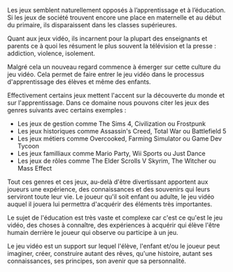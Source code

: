 Les jeux semblent naturellement opposés à l’apprentissage et à l’éducation. Si les jeux de société trouvent encore une place en maternelle et au début du primaire, ils disparaissent dans les classes supérieures. 

Quant aux jeux vidéo, ils incarnent pour la plupart des enseignants et parents ce à quoi les résument le plus souvent la télévision et la presse : addiction, violence, isolement. 

Malgré cela un nouveau regard commence à émerger sur cette culture du jeu vidéo. Cela permet de faire entrer le jeu vidéo dans le processus d'apprentissage des élèves et même des enfants.

Effectivement certains jeux mettent l'accent sur la découverte du monde et sur l'apprentissage. 
Dans ce domaine nous pouvons citer les jeux des genres suivants avec certains exemples : 
- Les jeux de gestion comme The Sims 4, Civilization ou Frostpunk
- Les jeux historiques comme Assassin's Creed, Total War ou Battlefield 5 
- Les jeux métiers comme Overcooked, Farming Simulator ou Game Dev Tycoon
- Les jeux familliaux comme Mario Party, Wii Sports ou Just Dance
- Les jeux de rôles comme The Elder Scrolls V Skyrim, The Witcher ou Mass Effect

Tout ces genres et ces jeux, au-delà d'être divertissant apportent aux joueurs une expérience, des connaissances et des souvenirs qui leurs serviront toute leur vie. Le joueur qu'il soit enfant ou adulte, le jeu vidéo auquel il jouera lui permettra d'acquérir des éléments très importantes.


Le sujet de l'éducation est très vaste et complexe car c'est ce qu'est le jeu vidéo, des choses à connaître, des expériences à acquérir qui élève l'être humain derrière le joueur qui observe ou participe à un jeu.

Le jeu vidéo est un support sur lequel l'élève, l'enfant et/ou le joueur peut imaginer, créer, construire autant des rêves, qu'une histoire, autant ses connaissances, ses principes, son avenir que sa personnalité.